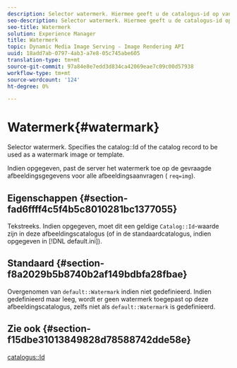 ```yaml
---
description: Selector watermerk. Hiermee geeft u de catalogus-id op van de catalogusrecord die u wilt gebruiken als watermerkafbeelding of sjabloon.
seo-description: Selector watermerk. Hiermee geeft u de catalogus-id op van de catalogusrecord die u wilt gebruiken als watermerkafbeelding of sjabloon.
seo-title: Watermerk
solution: Experience Manager
title: Watermerk
topic: Dynamic Media Image Serving - Image Rendering API
uuid: 18add7ab-0797-4ab3-a7e8-05c745abe605
translation-type: tm+mt
source-git-commit: 97a84e8e7edd3d834ca42069eae7c09c00d57938
workflow-type: tm+mt
source-wordcount: '124'
ht-degree: 0%

---
```



# Watermerk{#watermark}

Selector watermerk. Specifies the catalog::Id of the catalog record to be used as a watermark image or template.

Indien opgegeven, past de server het watermerk toe op de gevraagde afbeeldingsgegevens voor alle afbeeldingsaanvragen ( `req=img`).

## Eigenschappen {#section-fad6ffff4c5f4b5c8010281bc1377055}

Tekstreeks. Indien opgegeven, moet dit een geldige `Catalog::Id`-waarde zijn in deze afbeeldingscatalogus (of in de standaardcatalogus, indien opgegeven in [!DNL default.ini]).

## Standaard {#section-f8a2029b5b8740b2af149bdbfa28fbae}

Overgenomen van `default::Watermark` indien niet gedefinieerd. Indien gedefinieerd maar leeg, wordt er geen watermerk toegepast op deze afbeeldingscatalogus, zelfs niet als `default::Watermark` is gedefinieerd.

## Zie ook {#section-f15dbe31013849828d78588742dde58e}

[catalogus::Id](/help/aem-is-ir-api/is-api/image-catalog/image-serving-api-ref/c-image-catalog-reference/c-image-svg-data-reference/c-image-data-reference/r-id-cat.md)
